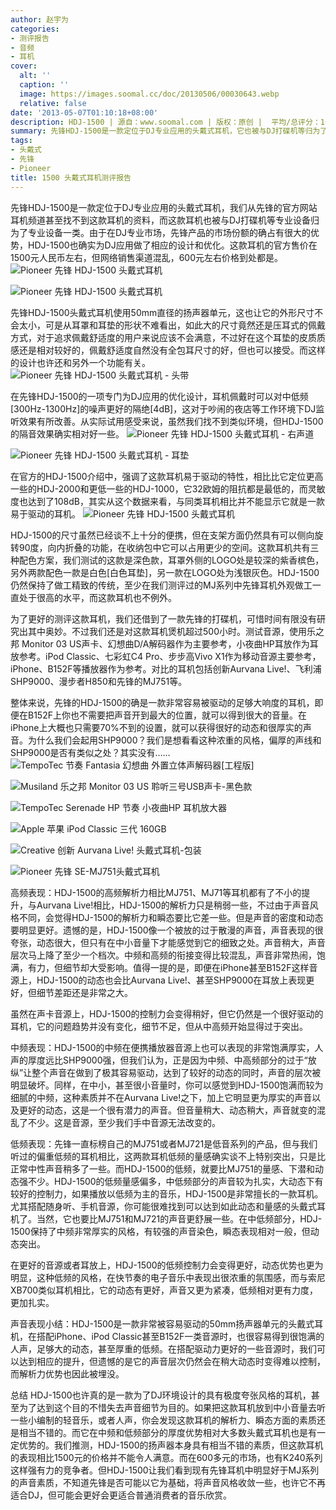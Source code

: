 ```yaml
---
author: 赵宇为
categories:
- 测评报告
- 音频
- 耳机
cover:
  alt: ''
  caption: ''
  image: https://images.soomal.cc/doc/20130506/00030643.webp
  relative: false
date: '2013-05-07T01:10:18+08:00'
description: HDJ-1500 | 源自：www.soomal.com | 版权：原创 |  平均/总评分：10.00/100
summary: 先锋HDJ-1500是一款定位于DJ专业应用的头戴式耳机，它也被与DJ打碟机等归为了专业设备一类。由于在DJ专业市场，先锋产品的市场份额的确占有很大的优势，HDJ-1500也确实为DJ应用做了相应的设计和优化。这款耳机的官方售价在1500元人民币左右，但网络销售渠道混乱，600元左右价格到处都是。
tags:
- 头戴式
- 先锋
- Pioneer
title: 1500 头戴式耳机测评报告
---
```


先锋HDJ-1500是一款定位于DJ专业应用的头戴式耳机，我们从先锋的官方网站耳机频道甚至找不到这款耳机的资料，而这款耳机也被与DJ打碟机等专业设备归为了专业设备一类。由于在DJ专业市场，先锋产品的市场份额的确占有很大的优势，HDJ-1500也确实为DJ应用做了相应的设计和优化。这款耳机的官方售价在1500元人民币左右，但网络销售渠道混乱，600元左右价格到处都是。
![Pioneer 先锋 HDJ-1500 头戴式耳机](https://images.soomal.cc/doc/20130416/00029846.webp)




![Pioneer 先锋 HDJ-1500 头戴式耳机](https://images.soomal.cc/doc/20130416/00029847.webp)




先锋HDJ-1500头戴式耳机使用50mm直径的扬声器单元，这也让它的外形尺寸不会太小，可是从耳罩和耳垫的形状不难看出，如此大的尺寸竟然还是压耳式的佩戴方式，对于追求佩戴舒适度的用户来说应该不会满意，不过好在这个耳垫的皮质质感还是相对较好的，佩戴舒适度自然没有全包耳尺寸的好，但也可以接受。而这样的设计也许还和另外一个功能有关。
![Pioneer 先锋 HDJ-1500 头戴式耳机 - 头带](https://images.soomal.cc/doc/20130416/00029848.webp)




在先锋HDJ-1500的一项专门为DJ应用的优化设计，耳机佩戴时可以对中低频[300Hz-1300Hz]的噪声更好的隔绝[4dB]，这对于吵闹的夜店等工作环境下DJ监听效果有所改善。从实际试用感受来说，虽然我们找不到类似环境，但HDJ-1500的隔音效果确实相对好一些。
![Pioneer 先锋 HDJ-1500 头戴式耳机 - 右声道](https://images.soomal.cc/doc/20130416/00029849.webp)




![Pioneer 先锋 HDJ-1500 头戴式耳机 - 耳垫](https://images.soomal.cc/doc/20130416/00029841.webp)




在官方的HDJ-1500介绍中，强调了这款耳机易于驱动的特性，相比比它定位更高一些的HDJ-2000和更低一些的HDJ-1000，它32欧姆的阻抗都是最低的，而灵敏度也达到了108dB，其实从这个数据来看，与同类耳机相比并不能显示它就是一款易于驱动的耳机。
![Pioneer 先锋 HDJ-1500 头戴式耳机](https://images.soomal.cc/doc/20130416/00029838.webp)




HDJ-1500的尺寸虽然已经谈不上十分的便携，但在支架方面仍然具有可以侧向旋转90度，向内折叠的功能，在收纳包中它可以占用更少的空间。这款耳机共有三种配色方案，我们测试的这款是深色款，耳罩外侧的LOGO处是较深的紫香槟色，另外两款配色一款是白色[白色耳垫]，另一款在LOGO处为浅银灰色。HDJ-1500仍然保持了做工精致的传统，至少在我们测评过的MJ系列中先锋耳机外观做工一直处于很高的水平，而这款耳机也不例外。

为了更好的测评这款耳机，我们还借到了一款先锋的打碟机，可惜时间有限没有研究出其中奥妙。不过我们还是对这款耳机煲机超过500小时。测试音源，使用乐之邦 Monitor 03 US声卡、幻想曲D/A解码器作为主要参考，小夜曲HP耳放作为耳放参考。iPod Classic、七彩虹C4 Pro、步步高Vivo X1作为移动音源主要参考，iPhone、B152F等播放器作为参考。对比的耳机包括创新Aurvana Live!、飞利浦SHP9000、漫步者H850和先锋的MJ751等。

整体来说，先锋的HDJ-1500的确是一款非常容易被驱动的足够大响度的耳机，即便在B152F上你也不需要把声音开到最大的位置，就可以得到很大的音量。在iPhone上大概也只需要70%不到的设置，就可以获得很好的动态和很厚实的声音。为什么我们会起用SHP9000？我们是想看看这种浓重的风格，偏厚的声线和SHP9000是否有类似之处？其实没有……
![TempoTec 节奏 Fantasia 幻想曲 外置立体声解码器[工程版]](https://images.soomal.cc/doc/20121229/00026138.webp)




![Musiland 乐之邦 Monitor 03 US 聆听三号USB声卡-黑色款](https://images.soomal.cc/doc/20110627/00011734.webp)




![TempoTec Serenade HP 节奏 小夜曲HP 耳机放大器](https://images.soomal.cc/doc/20120512/00019508.webp)




![Apple 苹果 iPod Classic 三代 160GB](https://images.soomal.cc/doc/20130302/00028044.webp)




![Creative 创新 Aurvana Live! 头戴式耳机-包装](https://images.soomal.cc/doc/20100809/00006676.webp)




![Pioneer 先锋 SE-MJ751头戴式耳机](https://images.soomal.cc/doc/20120905/00022537.webp)




高频表现：HDJ-1500的高频解析力相比MJ751、MJ71等耳机都有了不小的提升，与Aurvana Live!相比，HDJ-1500的解析力只是稍弱一些，不过由于声音风格不同，会觉得HDJ-1500的解析力和瞬态要比它差一些。但是声音的密度和动态要明显更好。遗憾的是，HDJ-1500像一个被放的过于散漫的声音，声音表现的很夸张，动态很大，但只有在中小音量下才能感觉到它的细致之处。声音稍大，声音层次马上降了至少一个档次。中频和高频的衔接变得比较混乱，声音非常热闹，饱满，有力，但细节却大受影响。值得一提的是，即便在iPhone甚至B152F这样音源上，HDJ-1500的动态也会比Aurvana Live!、甚至SHP9000在耳放上表现更好，但细节差距还是非常之大。

虽然在声卡音源上，HDJ-1500的控制力会变得稍好，但它仍然是一个很好驱动的耳机，它的问题趋势并没有变化，细节不足，但从中高频开始显得过于突出。

中频表现：HDJ-1500的中频在便携播放器音源上也可以表现的非常饱满厚实，人声的厚度远比SHP9000强，但我们认为，正是因为中频、中高频部分的过于“放纵”让整个声音在做到了极其容易驱动，达到了较好的动态的同时，声音的层次被明显破坏。同样，在中小，甚至很小音量时，你可以感觉到HDJ-1500饱满而较为细腻的中频，这种素质并不在Aurvana Live!之下，加上它明显更为厚实的声音以及更好的动态，这是一个很有潜力的声音。但音量稍大、动态稍大，声音就变的混乱了不少。这是音源，至少我们手中音源无法改变的。

低频表现：先锋一直标榜自己的MJ751或者MJ721是低音系列的产品，但与我们听过的偏重低频的耳机相比，这两款耳机低频的量感确实谈不上特别突出，只是比正常中性声音稍多了一些。而HDJ-1500的低频，就要比MJ751的量感、下潜和动态强不少。HDJ-1500的低频量感偏多，中低频部分的声音较为扎实，大动态下有较好的控制力，如果播放以低频为主的音乐，HDJ-1500是非常擅长的一款耳机。尤其搭配随身听、手机音源，你可能很难找到可以达到如此动态和量感的头戴式耳机了。当然，它也要比MJ751和MJ721的声音更舒展一些。在中低频部分，HDJ-1500保持了中频非常厚实的风格，有较强的声音染色，瞬态表现相对一般，但动态突出。

在更好的音源或者耳放上，HDJ-1500的低频控制力会变得更好，动态优势也更为明显，这种低频的风格，在快节奏的电子音乐中表现出很浓重的氛围感，而与索尼XB700类似耳机相比，它的动态有更好，声音又更为紧凑，低频相对更有力度，更加扎实。

声音表现小结：HDJ-1500是一款非常被容易驱动的50mm扬声器单元的头戴式耳机，在搭配iPhone、iPod Classic甚至B152F一类音源时，也很容易得到很饱满的人声，足够大的动态，甚至厚重的低频。在搭配驱动力更好的一些音源时，我们可以达到相应的提升，但遗憾的是它的声音层次仍然会在稍大动态时变得难以控制，而解析力优势也因此被埋没。

总结
HDJ-1500也许真的是一款为了DJ环境设计的具有极度夸张风格的耳机，甚至为了达到这个目的不惜失去声音细节为目的。如果把这款耳机放到中小音量去听一些小编制的轻音乐，或者人声，你会发现这款耳机的解析力、瞬态方面的素质还是相当不错的。而它在中频和低频部分的厚度优势相对大多数头戴式耳机也是有一定优势的。我们推测，HDJ-1500的扬声器本身具有相当不错的素质，但这款耳机的表现相比1500元的价格并不能令人满意。而在600多元的市场，也有K240系列这样强有力的竞争者。但HDJ-1500让我们看到现有先锋耳机中明显好于MJ系列的声音素质，不知道先锋是否可能以它为基础，将声音风格收敛一些，也许它不再适合DJ，但可能会更好会更适合普通消费者的音乐欣赏。